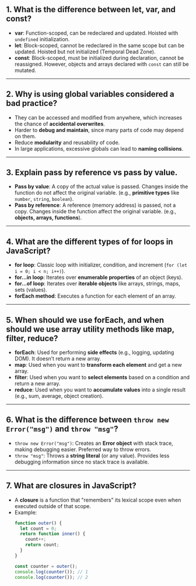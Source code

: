 

## 1. What is the difference between let, var, and const?
- **var**: Function-scoped, can be redeclared and updated. Hoisted with `undefined` initialization.
- **let**: Block-scoped, cannot be redeclared in the same scope but can be updated. Hoisted but not initialized (Temporal Dead Zone).
- **const**: Block-scoped, must be initialized during declaration, cannot be reassigned. However, objects and arrays declared with `const` can still be mutated.

---

## 2. Why is using global variables considered a bad practice?
- They can be accessed and modified from anywhere, which increases the chance of **accidental overwrites**.
- Harder to **debug and maintain**, since many parts of code may depend on them.
- Reduce **modularity** and reusability of code.
- In large applications, excessive globals can lead to **naming collisions**.

---

## 3. Explain pass by reference vs pass by value.
- **Pass by value**: A copy of the actual value is passed. Changes inside the function do not affect the original variable. (e.g., **primitive types** like `number`, `string`, `boolean`).
- **Pass by reference**: A reference (memory address) is passed, not a copy. Changes inside the function affect the original variable. (e.g., **objects, arrays, functions**).

---

## 4. What are the different types of for loops in JavaScript?
- **for loop**: Classic loop with initializer, condition, and increment (`for (let i = 0; i < n; i++)`).
- **for...in loop**: Iterates over **enumerable properties** of an object (keys).
- **for...of loop**: Iterates over **iterable objects** like arrays, strings, maps, sets (values).
- **forEach method**: Executes a function for each element of an array.

---

## 5. When should we use forEach, and when should we use array utility methods like map, filter, reduce?
- **forEach**: Used for performing **side effects** (e.g., logging, updating DOM). It doesn’t return a new array.
- **map**: Used when you want to **transform each element** and get a new array.
- **filter**: Used when you want to **select elements** based on a condition and return a new array.
- **reduce**: Used when you want to **accumulate values** into a single result (e.g., sum, average, object creation).

---

## 6. What is the difference between `throw new Error("msg")` and `throw "msg"`?
- `throw new Error("msg")`: Creates an **Error object** with stack trace, making debugging easier. Preferred way to throw errors.
- `throw "msg"`: Throws a **string literal** (or any value). Provides less debugging information since no stack trace is available.

---

## 7. What are closures in JavaScript?
- A **closure** is a function that "remembers" its lexical scope even when executed outside of that scope.
- Example:
  ```js
  function outer() {
    let count = 0;
    return function inner() {
      count++;
      return count;
    }
  }

  const counter = outer();
  console.log(counter()); // 1
  console.log(counter()); // 2
````

